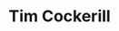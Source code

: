 # Tim Cockerill

<!---
dtimcockerill2/dtimcockerill2 is a ✨ special ✨ repository because its `README.md` (this file) appears on your GitHub profile.
You can click the Preview link to take a look at your changes.
--->
